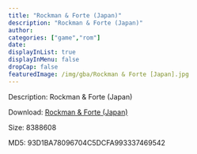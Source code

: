```yaml
---
title: "Rockman & Forte (Japan)"
description: "Rockman & Forte (Japan)"
author: 
categories: ["game","rom"]
date: 
displayInList: true
displayInMenu: false
dropCap: false
featuredImage: /img/gba/Rockman & Forte [Japan].jpg
---
```


Description: Rockman & Forte (Japan)

Download: <a style="text-decoration:underline;" href="https://mega.nz/#!TDQ23KAL!9bMowro0RHwS2yDTBftYmKC-WMsYmPtzeYnXVSD_EG0" target = "_blank" rel = "nofollow" > Rockman & Forte (Japan)</a>

Size: 8388608

MD5: 93D1BA78096704C5DCFA993337469542

